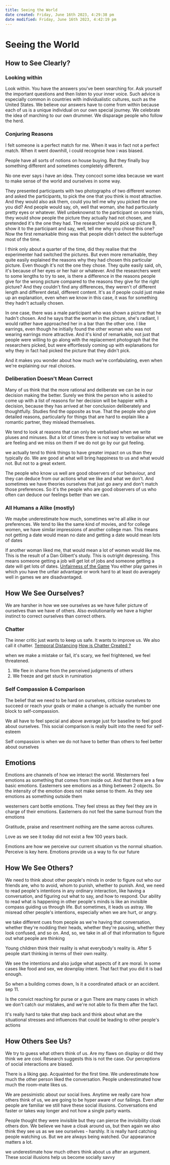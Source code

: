 ```yaml
---
title: Seeing the World
date created: Friday, June 16th 2023, 4:29:38 pm
date modified: Friday, June 16th 2023, 4:42:19 pm
---
```


# Seeing the World

## How to See Clearly?

### Looking within

Look within. You have the answers you've been searching for. Ask yourself the important questions and then listen to your inner voice. Such advice is especially common in countries with individualistic cultures, such as the United States. We believe our answers have to come from within because each of us is a unique individual on our own special journey. We celebrate the idea of marching to our own drummer. We disparage people who follow the herd.

### Conjuring Reasons

I felt someone is a perfect match for me. When it was in fact not a perfect match. When it went downhill, i could recognise how i was biased.

People have all sorts of notions on house buying. But they finally buy something different and sometimes completely different.

No one ever says i have an idea. They concoct some idea because we want to make sense of the world and ourselves in some way.

They presented participants with two photographs of two different women and asked the participants, to pick the one that you think is most attractive. And they would also ask them, could you tell me why you picked the one you did? And people would say, oh, well that woman, she had particularly pretty eyes or whatever. Well unbeknownst to the participant on some trials, they would show people the picture they actually had not chosen, and pretended it's the one they had. The researcher would pick up picture B, show it to the participant and say, well, tell me why you chose this one? Now the first remarkable thing was that people didn't detect the subterfuge most of the time.

I think only about a quarter of the time, did they realise that the experimenter had switched the pictures. But even more remarkable, they quite easily explained the reasons why they had chosen this particular picture. Even though it's not the one they chose. They quite easily said, oh, it's because of her eyes or her hair or whatever. And the researchers went to some lengths to try to see, is there a difference in the reasons people give for the wrong picture compared to the reasons they give for the right picture? And they couldn't find any differences, they weren't of different length and different detail, different content. It's as if people could just make up an explanation, even when we know in this case, it was for something they hadn't actually chosen.

In one case, there was a male participant who was shown a picture that he hadn't chosen. And he says that the woman in the picture, she's radiant, I would rather have approached her in a bar than the other one. I like earrings, even though he initially found the other woman who was not wearing earrings more attractive. And it's kind of remarkable, not just that people were willing to go along with the replacement photograph that the researchers picked, but were effortlessly coming up with explanations for why they in fact had picked the picture that they didn't pick.

And it makes you wonder about how much we're confabulating, even when we're explaining our real choices.

### Deliberation Doesn't Mean Correct

Many of us think that the more rational and deliberate we can be in our decision making the better. Surely we think the person who is asked to come up with a list of reasons for her decision will be happier with a decision, because they has arrived at her conclusion deliberately and thoughtfully. Studies find the opposite as true. That the people who give detailed reasons, particularly for things that are hard to explain like a romantic partner, they mislead themselves.

We tend to look at reasons that can only be verbalised when we write pluses and minuses. But a lot of times there is not way to verbalise what we are feeling and we miss on them if we do not go by our gut feeling.

we actually tend to think things to have greater impact on us than they typically do. We are good at what will bring happiness to us and what would not. But not to a great extent.

The people who know us well are good observers of our behaviour, and they can deduce from our actions what we like and what we don't. And sometimes we have theories ourselves that just go awry and don't match those preferences. So it's the people who are good observers of us who often can deduce our feelings better than we can.

### All Humans a Alike (mostly)

We maybe underestimate how much, sometimes we're all alike in our preferences. We tend to like the same kind of movies, and for college women, we have similar impressions of another college man. This means not getting a date would mean no date and getting a date would mean lots of dates

If another woman liked me, that would mean a lot of women would like me. This is the result of a Dan Gilbert's study. This is outright depressing.
This means someone getting a job will get lot of jobs and someone getting a date will get lots of dates. [Unfairness of the Game](Living/Winning-the-game-of-life.md#Unfairness%20of%20the%20Game)
You either play games in which you have the unfair advantage or work hard to at least do averagely well in games we are disadvantaged.

## How We See Ourselves?

We are harsher in how we see ourselves as we have fuller picture of ourselves than we have of others. Also evolutionarily we have a higher instinct to correct ourselves than correct others.

### Chatter

The inner critic just wants to keep us safe. It wants to improve us. We also call it chatter.
[Temporal Distancing](Mental-Wellness/Chatter.md#Temporal%20Distancing)
[How is Chatter Created ?](Mental-Wellness/Chatter.md#How%20is%20Chatter%20Created%20?)

when we make a mistake or fail, it's scary, we feel frightened, we feel threatened.

1. We flee in shame from the perceived judgments of others
2. We freeze and get stuck in rumination

### Self Compassion & Comparison

The belief that we need to be hard on ourselves, criticise ourselves to succeed or reach your goals or make a change is actually the number one block to self-compassion.

We all have to feel special and above average just for baseline to feel good about ourselves. This social comparison is really built into the need for self-esteem

Self compassion is when we do not have to better than others to feel better about ourselves

## Emotions

Emotions are channels of how we interact the world. Westerners feel emotions as something that comes from inside out. And that there are a few basic emotions. Easterners see emotions as a thing between 2 objects. So the intensity of the emotion does not make sense to them. As they see emotions as something outside them

westerners cant bottle emotions. They feel stress as they feel they are in charge of their emotions. Easterners do not feel the same burnout from the emotions

Gratitude, praise and resentment nothing are the same across cultures.

Love as we see it today did not exist a few 100 years back.

Emotions are how we perceive our current situation vs the normal situation. Perceive is key here. Emotions provide us a way to fix our future

## How We See Others?

We need to think about other people's minds in order to figure out who our friends are, who to avoid, whom to punish, whether to punish. And, we need to read people's intentions in any ordinary interaction, like having a conversation, and figuring out what to say, and how to respond. Our ability to read what is happening in other people's minds is like an invisible compass guiding us through life. But sometimes, it leads us astray. We misread other people's intentions, especially when we are hurt, or angry.

we take different cues from people as we're having that conversation, whether they're nodding their heads, whether they're pausing, whether they look confused, and so on. And, so, we take in all of that information to figure out what people are thinking

Young children think their reality is what everybody's reality is. After 5 people start thinking in terms of their own reality.

We see the intentions and also judge what aspects of it are moral. In some cases like food and sex, we downplay intent. That fact that you did it is bad enough.

So when a building comes down, Is it a coordinated attack or an accident. sep 11.

Is the convict reaching for purse or a gun There are many cases in which we don't catch our mistakes, and we're not able to fix them after the fact.

It's really hard to take that step back and think about what are the situational stresses and influences that could be leading to other people's actions

## How Others See Us?
We try to guess what others think of us. Are my flaws on display or did they think we are cool. Research suggests this is not the case. Our perceptions of social interactions are biased.

There is a liking gap. Acquainted for the first time. We underestimate how much the other person liked the conversation. People underestimated how much the room-mate likes us.

We are pessimistic about our social lives. Anytime we really care how others think of us, we are going to be hyper aware of our failings. Even after people are familiar we still have these social illusions. Conversations end faster or takes way longer and not how a single party wants.

People thought they were invisible but they can pierce the invisibility cloak others don. We believe we have a cloak around us, but then again we also think they see us as we see ourselves - harshly. It is really hard catching people watching us. But we are always being watched. Our appearance matters a lot.

we underestimate how much others think about us after an argument. These social illusions help us become socially savvy
